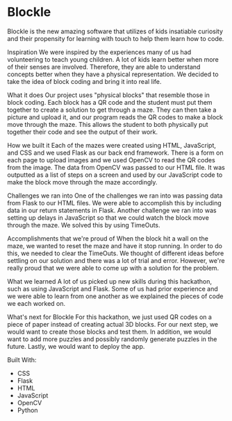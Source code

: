# Blockle
Blockle is the new amazing software that utilizes of kids insatiable curiosity and their propensity for learning with touch to help them learn how to code.

Inspiration
We were inspired by the experiences many of us had volunteering to teach young children. A lot of kids learn better when more of their senses are involved. Therefore, they are able to understand concepts better when they have a physical representation. We decided to take the idea of block coding and bring it into real life.

What it does
Our project uses "physical blocks" that resemble those in block coding. Each block has a QR code and the student must put them together to create a solution to get through a maze. They can then take a picture and upload it, and our program reads the QR codes to make a block move through the maze. This allows the student to both physically put together their code and see the output of their work.

How we built it
Each of the mazes were created using HTML, JavaScript, and CSS and we used Flask as our back end framework. There is a form on each page to upload images and we used OpenCV to read the QR codes from the image. The data from OpenCV was passed to our HTML file. It was outputted as a list of steps on a screen and used by our JavaScript code to make the block move through the maze accordingly.

Challenges we ran into
One of the challenges we ran into was passing data from Flask to our HTML files. We were able to accomplish this by including data in our return statements in Flask. Another challenge we ran into was setting up delays in JavaScript so that we could watch the block move through the maze. We solved this by using TimeOuts.

Accomplishments that we're proud of
When the block hit a wall on the maze, we wanted to reset the maze and have it stop running. In order to do this, we needed to clear the TimeOuts. We thought of different ideas before settling on our solution and there was a lot of trial and error. However, we're really proud that we were able to come up with a solution for the problem.

What we learned
A lot of us picked up new skills during this hackathon, such as using JavaScript and Flask. Some of us had prior experience and we were able to learn from one another as we explained the pieces of code we each worked on.

What's next for Blockle
For this hackathon, we just used QR codes on a piece of paper instead of creating actual 3D blocks. For our next step, we would want to create those blocks and test them. In addition, we would want to add more puzzles and possibly randomly generate puzzles in the future. Lastly, we would want to deploy the app.

Built With:
- CSS
- Flask
- HTML
- JavaScript
- OpenCV
- Python
